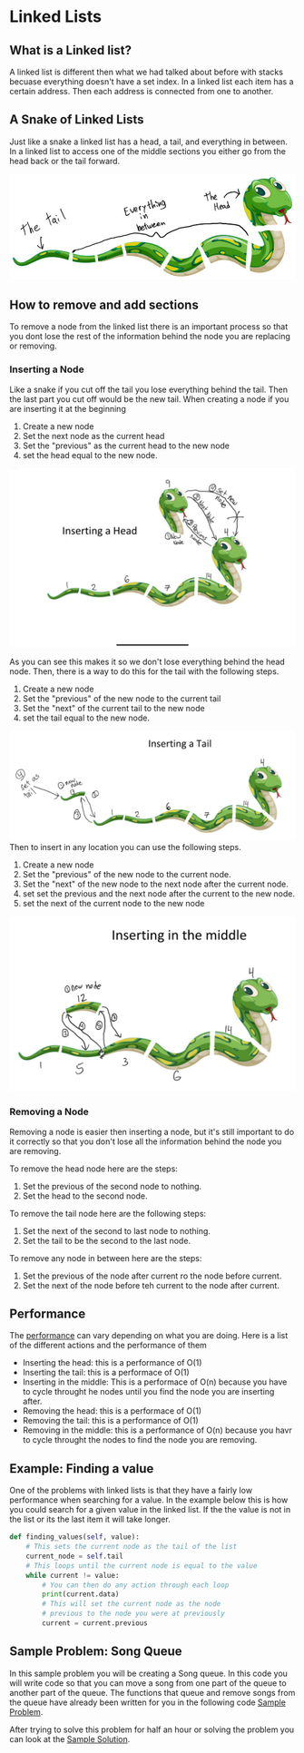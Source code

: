 # Linked Lists
## What is a Linked list?
A linked list is different then what we had talked about before with stacks becuase everything doesn't have a set index. In a linked list each item has a certain address. Then each address is connected from one to another.

## A Snake of Linked Lists
Just like a snake a linked list has a head, a tail, and everything in between. In a linked list to access one of the middle sections you either go from the head back or the tail forward. 

![](Images\Snake_linked_list.jpeg)
## How to remove and add sections
To remove a node from the linked list there is an important process so that you dont lose the rest of the information behind the node you are replacing or removing. 

### Inserting a Node
Like a snake if you cut off the tail you lose everything behind the tail. Then the last part you cut off would be the new tail. When creating a node if you are inserting it at the beginning 
1. Create a new node
2. Set the next node as the current head
3. Set the "previous"  as the current head to the new node
4. set the head equal to the new node.

![](Images/inserting_head.png)

As you can see this makes it so we don't lose everything behind the head node. Then, there is a way to do this for the tail with the following steps.

1. Create a new node
2. Set the "previous" of the new node to the current tail
3. Set the "next" of the current tail to the new node
4. set the tail equal to the new node.

![](Images/Inserting_tail.png)
Then to insert in any location you can use the following steps.
1. Create a new node
2. Set the "previous" of the new node to the current node.
3. Set the "next" of the new node to the next node after the current node. 
4. set set the previous and the next node after the current to the new node.
5. set the next of the current node to the new node

![](Images/Snake_body.png)

### Removing a Node
Removing a node is easier then inserting a node, but it's still important to do it correctly so that you don't lose all the information behind the node you are removing. 

To remove the head node here are the steps:
1. Set the previous of the second node to nothing.
2. Set the head to the second node. 

To remove the tail node here are the following steps:
1. Set the next of the second to last node to nothing.
2. Set the tail to be the second to the last node.

To remove any node in between here are the steps:
1. Set the previous of the node after current ro the node before current.
2. Set the next of the node before teh current to the node after current.

## Performance
The [performance](performance.md) can vary depending on what you are doing. Here is a list of the different actions and the performance of them

- Inserting the head: this is a performance of O(1)
- Inserting the tail: this is a performace of O(1)
- Inserting in the middle: This is a performace of O(n) because you have to cycle throught he nodes until you find the node you are inserting after.
- Removing the head: this is a performace of O(1)
- Removing the tail: this is a performance of O(1)
- Removing in the middle: this is a performance of O(n) because you havr to cycle throught the nodes to find the node you are removing. 

## Example: Finding a value

One of the problems with linked lists is that they have a fairly low performance when searching for a value. In the example below this is how you could search for a given value in the linked list. If the the value is not in the list or its the last item it will take longer.
```py
def finding_values(self, value):
    # This sets the current node as the tail of the list
    current_node = self.tail
    # This loops until the current node is equal to the value
    while current != value:
        # You can then do any action through each loop
        print(current.data)
        # This will set the current node as the node 
        # previous to the node you were at previously
        current = current.previous
```
## Sample Problem: Song Queue
In this sample problem you will be creating a Song queue. In this code you will write code so that you can move a song from one part of the queue to another part of the queue. The functions that queue and remove songs from the queue have already been written for you in the following code [Sample Problem](Python_Files/Given_code2.py).

After trying to solve this problem for half an hour or solving the problem you can look at the [Sample Solution](Python_Files/Sample_answer2.py).